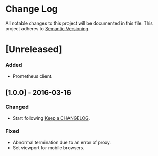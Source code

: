 # Change Log
All notable changes to this project will be documented in this file.
This project adheres to [Semantic Versioning](http://semver.org/).

# [Unreleased]
### Added
- Prometheus client.

## [1.0.0] - 2016-03-16
### Changed
- Start following [Keep a CHANGELOG](http://keepachangelog.com/).

### Fixed
- Abnormal termination due to an error of proxy.
- Set viewport for mobile browsers.
